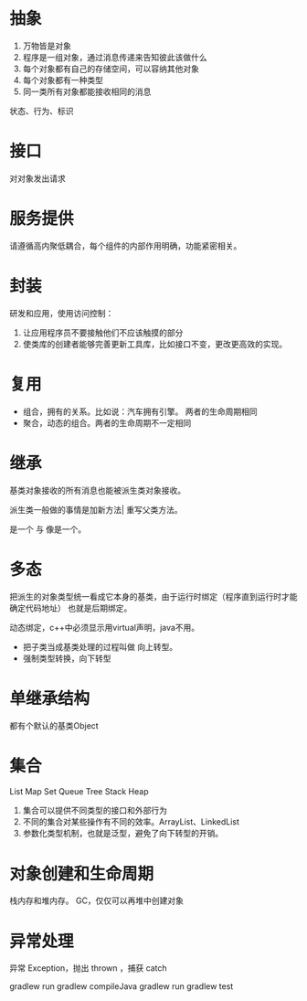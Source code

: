 
# 抽象
1. 万物皆是对象
2. 程序是一组对象，通过消息传递来告知彼此该做什么
3. 每个对象都有自己的存储空间，可以容纳其他对象
4. 每个对象都有一种类型
5. 同一类所有对象都能接收相同的消息

状态、行为、标识

# 接口
对对象发出请求

# 服务提供
请遵循高内聚低耦合，每个组件的内部作用明确，功能紧密相关。

# 封装
研发和应用，使用访问控制：
1. 让应用程序员不要接触他们不应该触摸的部分
2. 使类库的创建者能够完善更新工具库，比如接口不变，更改更高效的实现。


# 复用
- 组合，拥有的关系。比如说：汽车拥有引擎。 两者的生命周期相同
- 聚合，动态的组合。两者的生命周期不一定相同

# 继承
基类对象接收的所有消息也能被派生类对象接收。

派生类一般做的事情是加新方法| 重写父类方法。

是一个 与 像是一个。

# 多态
把派生的对象类型统一看成它本身的基类，由于运行时绑定（程序直到运行时才能确定代码地址）
也就是后期绑定。

动态绑定，c++中必须显示用virtual声明，java不用。

- 把子类当成基类处理的过程叫做 向上转型。
- 强制类型转换，向下转型

# 单继承结构
都有个默认的基类Object

# 集合
List Map Set Queue Tree Stack Heap
1. 集合可以提供不同类型的接口和外部行为
2. 不同的集合对某些操作有不同的效率。ArrayList、LinkedList
3. 参数化类型机制，也就是泛型，避免了向下转型的开销。

# 对象创建和生命周期
栈内存和堆内存。
GC，仅仅可以再堆中创建对象

# 异常处理
异常 Exception，抛出 thrown ，捕获 catch

gradlew run
gradlew compileJava
gradlew run
gradlew test
